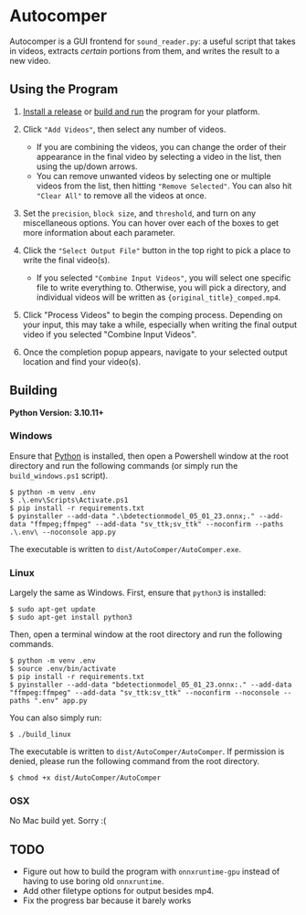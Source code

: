 # Autocomper

Autocomper is a GUI frontend for `sound_reader.py`: a useful script that takes in videos, extracts <em>certain</em> portions from them, and writes the result to a new video.

## Using the Program

1. [Install a release](https://github.com/wz-bff/autocomper/releases) or [build and run](#building) the program for your platform.

2. Click `"Add Videos"`, then select any number of videos.
    - If you are combining the videos, you can change the order of their appearance in the final video by selecting a video in the list, then using the up/down arrows.
    - You can remove unwanted videos by selecting one or multiple videos from the list, then hitting `"Remove Selected"`. You can also hit `"Clear All"` to remove all the videos at once.

3. Set the `precision`, `block size`, and `threshold`, and turn on any miscellaneous options. You can hover over each of the boxes to get more information about each parameter.

4. Click the `"Select Output File"` button in the top right to pick a place to write the final video(s).
    - If you selected `"Combine Input Videos"`, you will select one specific file to write everything to. Otherwise, you will pick a directory, and individual videos will be written as `{original_title}_comped.mp4`.

5. Click "Process Videos" to begin the comping process. Depending on your input, this may take a while, especially when writing the final output video if you selected "Combine Input Videos".

6. Once the completion popup appears, navigate to your selected output location and find your video(s).


## Building

**Python Version: 3.10.11+**

### Windows

Ensure that [Python](https://www.python.org/downloads/windows/) is installed, then open a Powershell window at the root directory and run the following commands (or simply run the `build_windows.ps1` script).
    
    $ python -m venv .env
    $ .\.env\Scripts\Activate.ps1
    $ pip install -r requirements.txt
    $ pyinstaller --add-data ".\bdetectionmodel_05_01_23.onnx;." --add-data "ffmpeg;ffmpeg" --add-data "sv_ttk;sv_ttk" --noconfirm --paths .\.env\ --noconsole app.py

The executable is written to `dist/AutoComper/AutoComper.exe`.

### Linux

Largely the same as Windows. First, ensure that `python3` is installed:

    $ sudo apt-get update
    $ sudo apt-get install python3

 Then, open a terminal window at the root directory and run the following commands.

    $ python -m venv .env
    $ source .env/bin/activate
    $ pip install -r requirements.txt
    $ pyinstaller --add-data "bdetectionmodel_05_01_23.onnx:." --add-data "ffmpeg:ffmpeg" --add-data "sv_ttk:sv_ttk" --noconfirm --noconsole --paths ".env" app.py

 You can also simply run:
 
    $ ./build_linux

The executable is written to `dist/AutoComper/AutoComper`. If permission is denied, please run the following command from the root directory.

    $ chmod +x dist/AutoComper/AutoComper

### OSX

No Mac build yet. Sorry :(

## TODO

- Figure out how to build the program with `onnxruntime-gpu` instead of having to use boring old `onnxruntime`.
- Add other filetype options for output besides mp4.
- Fix the progress bar because it barely works

